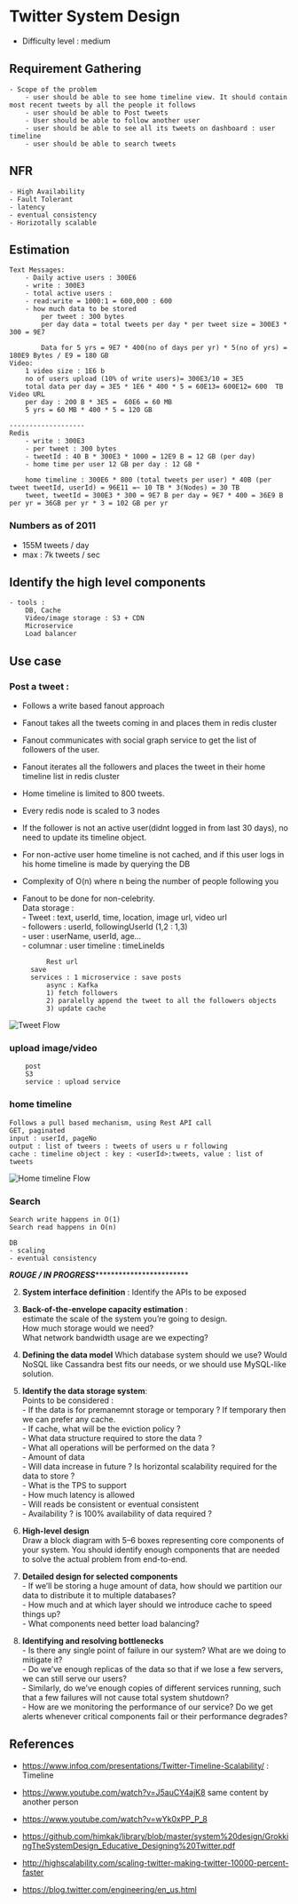 # Twitter System Design 

- Difficulty level : medium


## Requirement Gathering
	- Scope of the problem
		- user should be able to see home timeline view. It should contain most recent tweets by all the people it follows
		- user should be able to Post tweets
		- User should be able to follow another user
		- user should be able to see all its tweets on dashboard : user timeline
		- user should be able to search tweets


## NFR
	- High Availability
	- Fault Tolerant
	- latency
	- eventual consistency
	- Horizotally scalable
	
## Estimation
	Text Messages:
		- Daily active users : 300E6
		- write : 300E3
		- total active users :
		- read:write = 1000:1 = 600,000 : 600
		- how much data to be stored
			per tweet : 300 bytes
			per day data = total tweets per day * per tweet size = 300E3 * 300 = 9E7
			
			Data for 5 yrs = 9E7 * 400(no of days per yr) * 5(no of yrs) = 180E9 Bytes / E9 = 180 GB
	Video:
		1 video size : 1E6 b
		no of users upload (10% of write users)= 300E3/10 = 3E5
		total data per day = 3E5 * 1E6 * 400 * 5 = 60E13= 600E12= 600  TB
	Video URL
		per day : 200 B * 3E5 =  60E6 = 60 MB
		5 yrs = 60 MB * 400 * 5 = 120 GB	
	
	-------------------
	Redis
		- write : 300E3 
		- per tweet : 300 bytes
		- tweetId : 40 B * 300E3 * 1000 = 12E9 B = 12 GB (per day)
		- home time per user 12 GB per day : 12 GB * 
		
		home timeline : 300E6 * 800 (total tweets per user) * 40B (per tweet tweetId, userId) = 96E11 =~ 10 TB * 3(Nodes) = 30 TB
		tweet, tweetId = 300E3 * 300 = 9E7 B per day = 9E7 * 400 = 36E9 B per yr = 36GB per yr * 3 = 102 GB per yr
	
		
### Numbers as of 2011
- 155M tweets / day
- max : 7k tweets / sec

## Identify the high level components
	- tools : 
		DB, Cache
		Video/image storage : S3 + CDN
		Microservice
		Load balancer

## Use case

### Post a tweet :
- Follows a write based fanout approach
- Fanout takes all the tweets coming in and places them in redis cluster
- Fanout communicates with social graph service to get the list of followers of the user.
- Fanout iterates all the followers and places the tweet in their home timeline list in redis cluster
- Home timeline is limited to 800 tweets.
- Every redis node is scaled to 3 nodes
- If the follower is not an active user(didnt logged in from last 30 days), no need to update its timeline object.
- For non-active user home timeline is not cached, and if this user logs in his home timeline is made by querying the DB
- Complexity of O(n) where n being the number of people following you
- Fanout to be done for non-celebrity.  
		Data storage :  
			- Tweet : text, userId, time, location, image url, video url  
			- followers : userId, followingUserId (1,2 : 1,3)   
			- user : userName, userId, age...  
			- columnar : user timeline : timeLineIds  
		
			Rest url 
		save
		services : 1 microservice : save posts
			async : Kafka
			1) fetch followers
			2) paralelly append the tweet to all the followers objects
			3) update cache
			


![Tweet Flow](https://github.com/himkak/notes/blob/master/SystemDesign/twitter%20timeline/TweetFlow.jpg)
	
### upload image/video
		post
		S3
		service : upload service

### home timeline
	Follows a pull based mechanism, using Rest API call
	GET, paginated
	input : userId, pageNo
	output : list of tweers : tweets of users u r following
	cache : timeline object : key : <userId>:tweets, value : list of tweets
	
		


![Home timeline Flow](https://github.com/himkak/notes/blob/master/SystemDesign/twitter%20timeline/ShowHomeTimeline.jpg)

		
### Search
	Search write happens in O(1)
	Search read happens in O(n)
		
	DB
	- scaling
	- eventual consistency




***********************ROUGE / IN PROGRESS***********************************************

2. **System interface definition** : Identify the APIs to be exposed		


3. **Back-of-the-envelope capacity estimation** : 		
		estimate the scale of the system you’re going to design.		
		How much storage would we need?		
		What network bandwidth usage are we expecting?		
		
		
4. **Defining the data model**
		Which database system should we use? Would NoSQL like Cassandra best fits our needs, or we should use MySQL-like solution.
		
5.	**Identify the data storage system**:  
		Points to be considered :  
			- If the data is for premanemnt storage or temporary ? If temporary then we can prefer any cache.  
			- If cache, what will be the eviction policy ?  
			- What data structure required to store the data ?  
			- What all operations will be performed on the data ?  
			- Amount of data  
			- Will data increase in future ? Is horizontal scalability required for the data to store ?  
			- What is the TPS to support  
			- How much latency is allowed  
			- Will reads be consistent or eventual consistent  
			- Availability ? is 100% availability of data required ?  
						
						
6. **High-level design**  
		Draw a block diagram with 5–6 boxes representing core components of your system. You should identify enough components that are needed to solve the actual problem from end-to-end.
7. **Detailed design for selected components**  
		- If we’ll be storing a huge amount of data, how should we partition our data to distribute it to multiple databases?  
		- How much and at which layer should we introduce cache to speed things up?  
		- What components need better load balancing?  
8. **Identifying and resolving bottlenecks**  
		- Is there any single point of failure in our system? What are we doing to mitigate it?  
		- Do we’ve enough replicas of the data so that if we lose a few servers, we can still serve our users?  
		- Similarly, do we’ve enough copies of different services running, such that a few failures will not cause total system shutdown?  
		- How are we monitoring the performance of our service? Do we get alerts whenever critical components fail or their performance degrades?  




## References

- https://www.infoq.com/presentations/Twitter-Timeline-Scalability/ : Timeline 
- https://www.youtube.com/watch?v=J5auCY4ajK8 same content by another person

- https://www.youtube.com/watch?v=wYk0xPP_P_8
- https://github.com/himkak/library/blob/master/system%20design/GrokkingTheSystemDesign_Educative_Designing%20Twitter.pdf
- http://highscalability.com/scaling-twitter-making-twitter-10000-percent-faster

- https://blog.twitter.com/engineering/en_us.html
